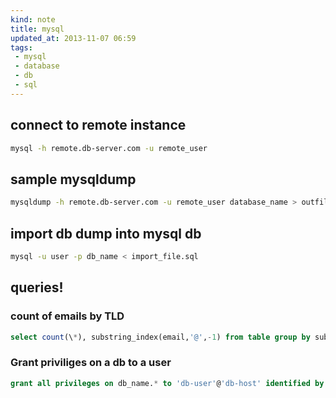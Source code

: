 ```yaml
---
kind: note
title: mysql
updated_at: 2013-11-07 06:59
tags:
 - mysql
 - database
 - db
 - sql
---
```



## connect to remote instance

```bash
mysql -h remote.db-server.com -u remote_user
```

## sample mysqldump

```bash
mysqldump -h remote.db-server.com -u remote_user database_name > outfile.sql
```

## import db dump into mysql db

```bash
mysql -u user -p db_name < import_file.sql
```

## queries!

### count of emails by TLD

```sql
select count(\*), substring_index(email,'@',-1) from table group by substring_index(email, '@',-1) order by count(\*) desc;
```

### Grant priviliges on a db to a user

```sql
grant all privileges on db_name.* to 'db-user'@'db-host' identified by 'password';
```

